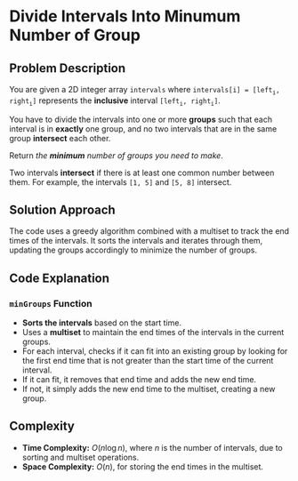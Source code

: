 # Divide Intervals Into Minumum Number of Group

## Problem Description

You are given a 2D integer array `intervals` where `intervals[i] = [left`<sub>`i`</sub>`, right`<sub>`i`</sub>`]` represents the **inclusive** interval `[left`<sub>`i`</sub>`, right`<sub>`i`</sub>`]`.

You have to divide the intervals into one or more **groups** such that each interval is in **exactly** one group, and no two intervals that are in the same group **intersect** each other.

Return *the **minimum** number of groups you need to make*.

Two intervals **intersect** if there is at least one common number between them. For example, the intervals `[1, 5]` and `[5, 8]` intersect.

## Solution Approach

The code uses a greedy algorithm combined with a multiset to track the end times of the intervals. It sorts the intervals and iterates through them, updating the groups accordingly to minimize the number of groups.

## Code Explanation

### `minGroups` Function

- **Sorts the intervals** based on the start time.
- Uses a **multiset** to maintain the end times of the intervals in the current groups.
- For each interval, checks if it can fit into an existing group by looking for the first end time that is not greater than the start time of the current interval.
- If it can fit, it removes that end time and adds the new end time.
- If not, it simply adds the new end time to the multiset, creating a new group.

## Complexity

- **Time Complexity:** $O(n \log n)$, where $n$ is the number of intervals, due to sorting and multiset operations.
- **Space Complexity:** $O(n)$, for storing the end times in the multiset.
